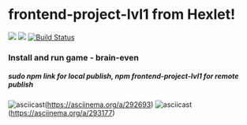 # frontend-project-lvl1 from Hexlet!

<a href="https://codeclimate.com/github/TurtleOld/frontend-project-lvl1/maintainability"><img src="https://api.codeclimate.com/v1/badges/929e0314e011fe53ff0f/maintainability" /></a>
<a href="https://codeclimate.com/github/TurtleOld/frontend-project-lvl1/test_coverage"><img src="https://api.codeclimate.com/v1/badges/929e0314e011fe53ff0f/test_coverage" /></a>
[![Build Status](https://travis-ci.com/TurtleOld/frontend-project-lvl1.svg?branch=master)](https://travis-ci.com/TurtleOld/frontend-project-lvl1)


### Install and run game - brain-even
##### sudo npm link for local publish, npm frontend-project-lvl1 for remote publish

![asciicast](https://asciinema.org/a/292693.svg)(https://asciinema.org/a/292693)
![asciicast](https://asciinema.org/a/293177.svg)(https://asciinema.org/a/293177)